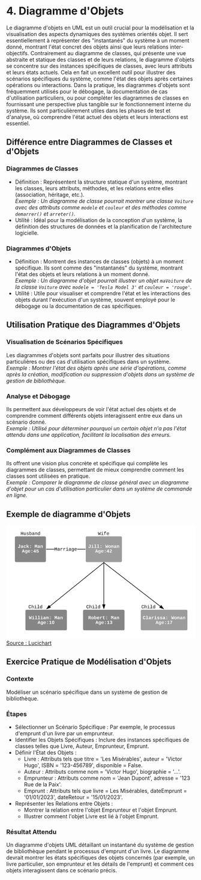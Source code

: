 # 4. Diagramme d'Objets
Le diagramme d'objets en UML est un outil crucial pour la modélisation et la visualisation des aspects dynamiques des systèmes orientés objet. Il sert essentiellement à représenter des "instantanés" du système à un moment donné, montrant l'état concret des objets ainsi que leurs relations inter-objectifs. Contrairement au diagramme de classes, qui présente une vue abstraite et statique des classes et de leurs relations, le diagramme d'objets se concentre sur des instances spécifiques de classes, avec leurs attributs et leurs états actuels. Cela en fait un excellent outil pour illustrer des scénarios spécifiques du système, comme l'état des objets après certaines opérations ou interactions. Dans la pratique, les diagrammes d'objets sont fréquemment utilisés pour le débogage, la documentation de cas d'utilisation particuliers, ou pour compléter les diagrammes de classes en fournissant une perspective plus tangible sur le fonctionnement interne du système. Ils sont particulièrement utiles dans les phases de test et d'analyse, où comprendre l'état actuel des objets et leurs interactions est essentiel.

## Différence entre Diagrammes de Classes et d'Objets

### Diagrammes de Classes
- Définition : Représentent la structure statique d'un système, montrant les classes, leurs attributs, méthodes, et les relations entre elles (association, héritage, etc.).  
*Exemple : Un diagramme de classe pourrait montrer une classe `Voiture` avec des attributs comme `modele` et `couleur` et des méthodes comme `demarrer()` et `arreter()`.*
- Utilité : Idéal pour la modélisation de la conception d'un système, la définition des structures de données et la planification de l'architecture logicielle.

### Diagrammes d'Objets
- Définition : Montrent des instances de classes (objets) à un moment spécifique. Ils sont comme des "instantanés" du système, montrant l'état des objets et leurs relations à un moment donné.  
*Exemple : Un diagramme d'objet pourrait illustrer un objet `maVoiture` de la classe `Voiture` avec `modele = 'Tesla Model 3'` et `couleur = 'rouge'`.*
- Utilité : Utile pour visualiser et comprendre l'état et les interactions des objets durant l'exécution d'un système, souvent employé pour le débogage ou la documentation de cas spécifiques.

## Utilisation Pratique des Diagrammes d'Objets

### Visualisation de Scénarios Spécifiques
Les diagrammes d'objets sont parfaits pour illustrer des situations particulières ou des cas d'utilisation spécifiques dans un système.  
*Exemple : Montrer l'état des objets après une série d'opérations, comme après la création, modification ou suppression d'objets dans un système de gestion de bibliothèque.*

### Analyse et Débogage
Ils permettent aux développeurs de voir l'état actuel des objets et de comprendre comment différents objets interagissent entre eux dans un scénario donné.  
*Exemple : Utilisé pour déterminer pourquoi un certain objet n'a pas l'état attendu dans une application, facilitant la localisation des erreurs.*

### Complément aux Diagrammes de Classes
Ils offrent une vision plus concrète et spécifique qui complète les diagrammes de classes, permettant de mieux comprendre comment les classes sont utilisées en pratique.  
*Exemple : Comparer le diagramme de classe général avec un diagramme d'objet pour un cas d'utilisation particulier dans un système de commande en ligne.*

## Exemple de diagramme d'Objets
![Exemple de diagramme d'Objets](img/04a_exemple.png)  
[Source : Lucichart](https://www.lucidchart.com/pages/fr/diagramme-dobjets-uml)

## Exercice Pratique de Modélisation d'Objets

### Contexte
Modéliser un scénario spécifique dans un système de gestion de bibliothèque.

### Étapes
- Sélectionner un Scénario Spécifique : Par exemple, le processus d'emprunt d'un livre par un emprunteur.
- Identifier les Objets Spécifiques : Inclure des instances spécifiques de classes telles que Livre, Auteur, Emprunteur, Emprunt.
- Définir l'État des Objets :
  - Livre : Attributs tels que titre = 'Les Misérables', auteur = 'Victor Hugo', ISBN = '123-456789', disponible = False.
  - Auteur : Attributs comme nom = 'Victor Hugo', biographie = '...'.
  - Emprunteur : Attributs comme nom = 'Jean Dupont', adresse = '123 Rue de la Paix'.
  - Emprunt : Attributs tels que livre = Les Misérables, dateEmprunt = '01/01/2023', dateRetour = '15/01/2023'.
- Représenter les Relations entre Objets :
  - Montrer la relation entre l'objet Emprunteur et l'objet Emprunt.
  - Illustrer comment l'objet Livre est lié à l'objet Emprunt.

### Résultat Attendu
Un diagramme d'objets UML détaillant un instantané du système de gestion de bibliothèque pendant le processus d'emprunt d'un livre. Le diagramme devrait montrer les états spécifiques des objets concernés (par exemple, un livre particulier, son emprunteur et les détails de l'emprunt) et comment ces objets interagissent dans ce scénario précis.